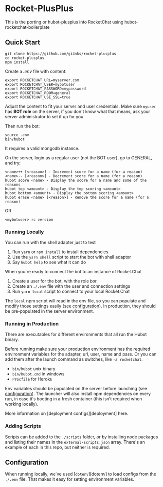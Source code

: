 # Rocket-PlusPlus

This is the porting or hubot-plusplus into RocketChat using hubot-rocketchat-boilerplate
## Quick Start

```
git clone https://github.com/gi4nks/rocket-plusplus
cd rocket-plusplus
npm install
```
Create a _.env_ file with content:

```
export ROCKETCHAT_URL=myserver.com
export ROCKETCHAT_USER=mybotuser
export ROCKETCHAT_PASSWORD=mypassword
export ROCKETCHAT_ROOM=general
export ROCKETCHAT_USE_SSL=true
```

Adjust the content to fit your server and user credentials. Make sure `myuser` has **BOT role** on the server, if you don't know what that means, ask your server administrator to set it up for you.

Then run the bot:

```
source .env
bin/hubot
```

It requires a valid mongodb instance.

On the server, login as a regular user (not the BOT user), go to GENERAL, and try:

```
<name>++ [<reason>] - Increment score for a name (for a reason)
<name>-- [<reason>] - Decrement score for a name (for a reason)
hubot score <name> - Display the score for a name and some of the reasons
hubot top <amount> - Display the top scoring <amount>
hubot bottom <amount> - Display the bottom scoring <amount>
hubot erase <name> [<reason>] - Remove the score for a name (for a reason)

```

OR

```
<mybotuser> rc version
```

### Running Locally

You can run with the shell adapter just to test

1. Run `yarn` or `npm install` to install dependencies
2. Use the `yarn shell` script to start the bot with shell adaptor
3. Say `hubot help` to see what it can do

When you're ready to connect the bot to an instance of Rocket.Chat

1. Create a user for the bot, with the role _bot_
2. Create an `./.env` file with the user and connection settings
3. Run `yarn local` script to connect to your local Rocket.Chat

The `local` npm script will read in the env file, so you can populate and modify
those settings easily (see [configuration](#configuration)). In production, they
should be pre-populated in the server environment.

### Running in Production

There are executables for different environments that all run the Hubot binary.

Before running make sure your production environment has the required 
environment variables for the adapter, url, user, name and pass. Or you can add
them after the launch command as switches, like `-a rocketchat`.

- `bin/hubot` unix binary
- `bin/hubot.cmd` in windows
- `Procfile` for Heroku

Env variables should be populated on the server before launching
(see [configuration](#configuration)). The launcher will also install npm
dependencies on every run, in case it's booting in a fresh container (this isn't
required when working locally).

More information on [deployment configs][deployment] here.

### Adding Scripts

Scripts can be added to the `./scripts` folder, or by installing node packages
and listing their names in the `external-scripts.json` array. There's an example
of each in this repo, but neither is required.

## Configuration

When running locally, we've used [`dotenv`][dotenv] to load configs from the
`./.env` file. That makes it easy for setting environment variables.
